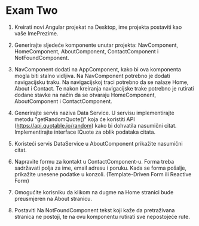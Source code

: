 # Exam Two

1. Kreirati novi Angular projekat na Desktop, ime projekta
   postaviti kao vaše ImePrezime.

2. Generirajte sljedeće komponente unutar projekta: NavComponent, HomeComponent, AboutComponent, ContactComponent i NotFoundComponent.
3. NavComponent dodati na AppComponent, kako bi ova
   komponenta mogla biti stalno vidljiva. Na NavComponent
   potrebno je dodati navigacijsku traku. Na navigacijskoj traci potrebno da se nalaze
   Home, About i Contact. Te nakon kreiranja
   navigacijske trake potrebno je rutirati dodane stavke na
   način da se otvaraju HomeComponent, AboutComponent i ContactComponent.
4. Generirajte servis naziva Data Service. U servisu implementirajte metodu "getRandomQuote()" koja će koristiti API (https://api.quotable.io/random) kako bi dohvatila nasumični citat.
   Implementirajte interface IQuote za oblik podataka citata.
5. Koristeći servis DataService u AboutComponent prikažite nasumični citat.
6. Napravite formu za kontakt u ContactComponent-u. Forma treba sadržavati polja za ime, email adresu i poruku. Kada se forma pošalje, prikažite unesene podatke u konzoli. (Template-Driven Form ili Reactive Form)
7. Omogućite korisniku da klikom na dugme na Home stranici bude preusmjeren na About stranicu.
8. Postaviti Na NotFoundComponent tekst
   koji kaže da pretraživana stranica ne postoji, te na ovu
   komponentu rutirati sve nepostojeće rute.